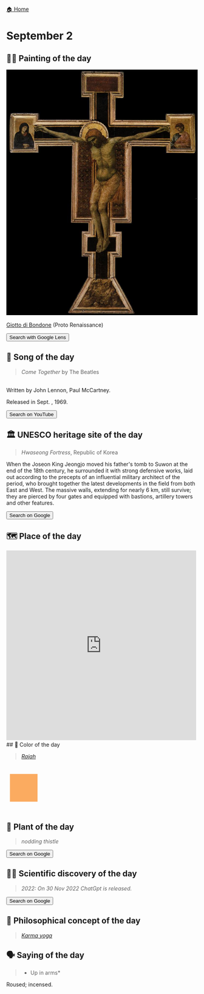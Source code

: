 
[🏠 Home](../../index.md)

# September 2

## 🧑‍🎨 Painting of the day

<img width="600" src="../img/Giotto_di_Bondone_6.jpg">

[Giotto di Bondone](http://en.wikipedia.org/wiki/Giotto_di_Bondone) (Proto Renaissance)

<button class="btn btn-success"
onclick=" window.open('https://lens.google.com/uploadbyurl?url=https://iretes.github.io/one-a-day/data/img/Giotto_di_Bondone_6.jpg','_blank')">
Search with Google Lens
</button>

## 🎼 Song of the day

> *Come Together*
by The Beatles

<br />Written by John Lennon, Paul McCartney.

Released in Sept. , 1969.

<button class="btn btn-success"
onclick=" window.open('http://www.youtube.com/search?q=Come Together by The Beatles','_blank')">
Search on YouTube
</button>

## 🏛️ UNESCO heritage site of the day

> *Hwaseong Fortress*, Republic of Korea

<p>When the Joseon King Jeongjo moved his father's tomb to Suwon at the end of the 18th century, he surrounded it with strong defensive works, laid out according to the precepts of an influential military architect of the period, who brought together the latest developments in the field from both East and West. The massive walls, extending for nearly 6 km, still survive; they are pierced by four gates and equipped with bastions, artillery towers and other features.</p>

<button class="btn btn-success"
onclick=" window.open('http://www.google.com/search?q=Hwaseong Fortress','_blank')">
Search on Google
</button>

## 🗺️ Place of the day

<iframe
src="https://www.mapcrunch.com"
name="mapcrunch"
width="500"
height="500"
allowTransparency="true"
scrolling="no"
frameborder="0"
>
</iframe>
## 🎨 Color of the day

> *[Rajah](https://en.wikipedia.org/wiki/Saffron_(color)#Rajah)*

<div style="color:#FBAB60; font-size: 100px;">&#9632;</div>

## 🌿 Plant of the day

> *nodding thistle*

<button class="btn btn-success"
onclick=" window.open('http://www.google.com/search?q=nodding thistle','_blank')">
Search on Google
</button>

## 🧑‍🔬 Scientific discovery of the day

> *2022: On 30 Nov 2022 ChatGpt is released.*

<button class="btn btn-success"
onclick=" window.open('http://www.google.com/search?q=2022: On 30 Nov 2022 ChatGpt is released.','_blank')"> 
Search on Google
</button>

## 💭 Philosophical concept of the day

> *[Karma yoga](https://en.wikipedia.org/wiki/Karma_yoga)*

## 🗣️ Saying of the day

> * Up in arms*

Roused; incensed.
